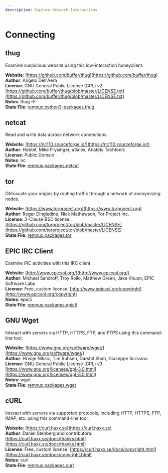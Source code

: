 ```yaml
---
description: Explore Network Interactions
---
```


# Connecting

## thug

Examine suspicious website using this low-interaction honeyclient.

**Website**: [https://github.com/buffer/thug](https://github.com/buffer/thug)  
**Author**: Angelo Dell'Aera  
**License**: GNU General Public License \(GPL\) v2: [https://github.com/buffer/thug/blob/master/LICENSE.txt](https://github.com/buffer/thug/blob/master/LICENSE.txt)  
**Notes**: thug -F  
**State File**: [remnux.python3-packages.thug](https://github.com/REMnux/salt-states/blob/master/remnux/python3-packages/thug.sls)

## netcat

Read and write data across network connections.

**Website**: [https://nc110.sourceforge.io/](https://nc110.sourceforge.io/)  
**Author**: Hobbit, Mike Frysinger, a3alex, Anatoly Techtonik  
**License**: Public Domain  
**Notes**: nc  
**State File**: [remnux.packages.netcat](https://github.com/REMnux/salt-states/blob/master/remnux/packages/netcat.sls)

## tor

Obfuscate your origins by routing traffic through a network of anonymizing nodes.

**Website**: [https://www.torproject.org](https://www.torproject.org)  
**Author**: Roger Dingledine, Nick Mathewson, Tor Project Inc.  
**License**: 3-Clause BSD license: [https://github.com/torproject/tor/blob/master/LICENSE](https://github.com/torproject/tor/blob/master/LICENSE)  
**State File**: [remnux.packages.tor](https://github.com/REMnux/salt-states/blob/master/remnux/packages/tor.sls)

## EPIC IRC Client

Examine IRC activities with this IRC client.

**Website**: [http://www.epicsol.org/](http://www.epicsol.org/)  
**Author**: Michael Sandroff, Troy Rollo, Matthew Green, Jake Khuon, EPIC Software Labs  
**License**: Free, custom license: [http://www.epicsol.org/copyright](http://www.epicsol.org/copyright)  
**Notes**: epic5  
**State File**: [remnux.packages.epic5](https://github.com/REMnux/salt-states/blob/master/remnux/packages/epic5.sls)

## GNU Wget

Interact with servers via HTTP, HTTPS, FTP, and FTPS using this command-line tool.

**Website**: [https://www.gnu.org/software/wget/](https://www.gnu.org/software/wget/)  
**Author**: Hrvoje Niksic, Tim Ruhsen, Darshit Shah, Giuseppe Scrivano  
**License**: GNU General Public License \(GPL\) v3: [https://www.gnu.org/licenses/gpl-3.0.html](https://www.gnu.org/licenses/gpl-3.0.html)  
**Notes**: wget  
**State File**: [remnux.packages.wget](https://github.com/REMnux/salt-states/blob/master/remnux/packages/wget.sls)

## cURL

Interact with servers via supported protocols, including HTTP, HTTPS, FTP, IMAP, etc. using this command-line tool.

**Website**: [https://curl.haxx.se](https://curl.haxx.se)  
**Author**: Daniel Stenberg and contributors: [https://curl.haxx.se/docs/thanks.html](https://curl.haxx.se/docs/thanks.html)  
**License**: Free, custom license: [https://curl.haxx.se/docs/copyright.html](https://curl.haxx.se/docs/copyright.html)  
**Notes**: curl  
**State File**: [remnux.packages.curl](https://github.com/REMnux/salt-states/blob/master/remnux/packages/curl.sls)

